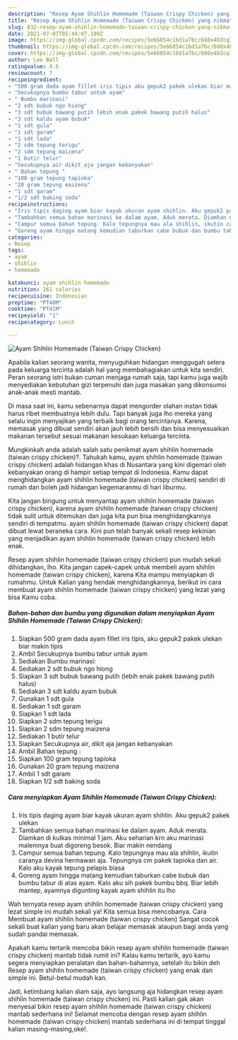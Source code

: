 ```yaml
---
description: "Resep Ayam Shihlin Homemade (Taiwan Crispy Chicken) yang nikmat Untuk Jualan"
title: "Resep Ayam Shihlin Homemade (Taiwan Crispy Chicken) yang nikmat Untuk Jualan"
slug: 832-resep-ayam-shihlin-homemade-taiwan-crispy-chicken-yang-nikmat-untuk-jualan
date: 2021-07-07T05:44:07.190Z
image: https://img-global.cpcdn.com/recipes/5e66854c16d1a7bc/680x482cq70/ayam-shihlin-homemade-taiwan-crispy-chicken-foto-resep-utama.jpg
thumbnail: https://img-global.cpcdn.com/recipes/5e66854c16d1a7bc/680x482cq70/ayam-shihlin-homemade-taiwan-crispy-chicken-foto-resep-utama.jpg
cover: https://img-global.cpcdn.com/recipes/5e66854c16d1a7bc/680x482cq70/ayam-shihlin-homemade-taiwan-crispy-chicken-foto-resep-utama.jpg
author: Lee Ball
ratingvalue: 4.5
reviewcount: 7
recipeingredient:
- "500 gram dada ayam fillet iris tipis aku gepuk2 pakek ulekan biar makin tipis"
- "Secukupnya bumbu tabur untuk ayam"
- " Bumbu marinasi"
- "2 sdt bubuk ngo hiong"
- "3 sdt bubuk bawang putih lebih enak pakek bawang putih halus"
- "3 sdt kaldu ayam bubuk"
- "1 sdt gula"
- "1 sdt garam"
- "1 sdt lada"
- "2 sdm tepung terigu"
- "2 sdm tepung maizena"
- "1 butir telur"
- "Secukupnya air dikit aja jangan kebanyakan"
- " Bahan tepung "
- "100 gram tepung tapioka"
- "20 gram tepung maizena"
- "1 sdt garam"
- "1/2 sdt baking soda"
recipeinstructions:
- "Iris tipis daging ayam biar kayak ukuran ayam shihlin. Aku gepuk2 pakek ulekan"
- "Tambahkan semua bahan marinasi ke dalam ayam. Aduk merata. Diamkan di kulkas minimal 1 jam. Aku seharian krn aku marinasi malemnya buat digoreng besok. Biar makin nendang"
- "Campur semua bahan tepung. Kalo tepungnya mau ala shihlin, ikutin caranya devina hermawan aja. Tepungnya cm pakek tapioka dan air. Kalo aku kayak tepung pelapis biasa"
- "Goreng ayam hingga matang kemudian taburkan cabe bubuk dan bumbu tabur di atas ayam. Kalo aku sih pakek bumbu bbq. Biar lebih mantep, ayamnya digunting kayak ayam shihlin itu lho"
categories:
- Resep
tags:
- ayam
- shihlin
- homemade

katakunci: ayam shihlin homemade 
nutrition: 261 calories
recipecuisine: Indonesian
preptime: "PT40M"
cooktime: "PT41M"
recipeyield: "1"
recipecategory: Lunch

---
```



![Ayam Shihlin Homemade (Taiwan Crispy Chicken)](https://img-global.cpcdn.com/recipes/5e66854c16d1a7bc/680x482cq70/ayam-shihlin-homemade-taiwan-crispy-chicken-foto-resep-utama.jpg)

Apabila kalian seorang wanita, menyuguhkan hidangan menggugah selera pada keluarga tercinta adalah hal yang membahagiakan untuk kita sendiri. Peran seorang istri bukan cuman menjaga rumah saja, tapi kamu juga wajib menyediakan kebutuhan gizi terpenuhi dan juga masakan yang dikonsumsi anak-anak mesti mantab.

Di masa  saat ini, kamu sebenarnya dapat mengorder olahan instan tidak harus ribet membuatnya lebih dulu. Tapi banyak juga lho mereka yang selalu ingin menyajikan yang terbaik bagi orang tercintanya. Karena, memasak yang dibuat sendiri akan jauh lebih bersih dan bisa menyesuaikan makanan tersebut sesuai makanan kesukaan keluarga tercinta. 



Mungkinkah anda adalah salah satu penikmat ayam shihlin homemade (taiwan crispy chicken)?. Tahukah kamu, ayam shihlin homemade (taiwan crispy chicken) adalah hidangan khas di Nusantara yang kini digemari oleh kebanyakan orang di hampir setiap tempat di Indonesia. Kamu dapat menghidangkan ayam shihlin homemade (taiwan crispy chicken) sendiri di rumah dan boleh jadi hidangan kegemaranmu di hari liburmu.

Kita jangan bingung untuk menyantap ayam shihlin homemade (taiwan crispy chicken), karena ayam shihlin homemade (taiwan crispy chicken) tidak sulit untuk ditemukan dan juga kita pun bisa menghidangkannya sendiri di tempatmu. ayam shihlin homemade (taiwan crispy chicken) dapat dibuat lewat beraneka cara. Kini pun telah banyak sekali resep kekinian yang menjadikan ayam shihlin homemade (taiwan crispy chicken) lebih enak.

Resep ayam shihlin homemade (taiwan crispy chicken) pun mudah sekali dihidangkan, lho. Kita jangan capek-capek untuk membeli ayam shihlin homemade (taiwan crispy chicken), karena Kita mampu menyiapkan di rumahmu. Untuk Kalian yang hendak menghidangkannya, berikut ini cara membuat ayam shihlin homemade (taiwan crispy chicken) yang lezat yang bisa Kamu coba.

<!--inarticleads1-->

##### Bahan-bahan dan bumbu yang digunakan dalam menyiapkan Ayam Shihlin Homemade (Taiwan Crispy Chicken):

1. Siapkan 500 gram dada ayam fillet iris tipis, aku gepuk2 pakek ulekan biar makin tipis
1. Ambil Secukupnya bumbu tabur untuk ayam
1. Sediakan  Bumbu marinasi:
1. Sediakan 2 sdt bubuk ngo hiong
1. Siapkan 3 sdt bubuk bawang putih (lebih enak pakek bawang putih halus)
1. Sediakan 3 sdt kaldu ayam bubuk
1. Gunakan 1 sdt gula
1. Sediakan 1 sdt garam
1. Siapkan 1 sdt lada
1. Siapkan 2 sdm tepung terigu
1. Siapkan 2 sdm tepung maizena
1. Sediakan 1 butir telur
1. Siapkan Secukupnya air, dikit aja jangan kebanyakan
1. Ambil  Bahan tepung :
1. Siapkan 100 gram tepung tapioka
1. Gunakan 20 gram tepung maizena
1. Ambil 1 sdt garam
1. Siapkan 1/2 sdt baking soda




<!--inarticleads2-->

##### Cara menyiapkan Ayam Shihlin Homemade (Taiwan Crispy Chicken):

1. Iris tipis daging ayam biar kayak ukuran ayam shihlin. Aku gepuk2 pakek ulekan
1. Tambahkan semua bahan marinasi ke dalam ayam. Aduk merata. Diamkan di kulkas minimal 1 jam. Aku seharian krn aku marinasi malemnya buat digoreng besok. Biar makin nendang
1. Campur semua bahan tepung. Kalo tepungnya mau ala shihlin, ikutin caranya devina hermawan aja. Tepungnya cm pakek tapioka dan air. Kalo aku kayak tepung pelapis biasa
1. Goreng ayam hingga matang kemudian taburkan cabe bubuk dan bumbu tabur di atas ayam. Kalo aku sih pakek bumbu bbq. Biar lebih mantep, ayamnya digunting kayak ayam shihlin itu lho




Wah ternyata resep ayam shihlin homemade (taiwan crispy chicken) yang lezat simple ini mudah sekali ya! Kita semua bisa mencobanya. Cara Membuat ayam shihlin homemade (taiwan crispy chicken) Sangat cocok sekali buat kalian yang baru akan belajar memasak ataupun bagi anda yang sudah pandai memasak.

Apakah kamu tertarik mencoba bikin resep ayam shihlin homemade (taiwan crispy chicken) mantab tidak rumit ini? Kalau kamu tertarik, ayo kamu segera menyiapkan peralatan dan bahan-bahannya, setelah itu bikin deh Resep ayam shihlin homemade (taiwan crispy chicken) yang enak dan simple ini. Betul-betul mudah kan. 

Jadi, ketimbang kalian diam saja, ayo langsung aja hidangkan resep ayam shihlin homemade (taiwan crispy chicken) ini. Pasti kalian gak akan menyesal bikin resep ayam shihlin homemade (taiwan crispy chicken) mantab sederhana ini! Selamat mencoba dengan resep ayam shihlin homemade (taiwan crispy chicken) mantab sederhana ini di tempat tinggal kalian masing-masing,oke!.

